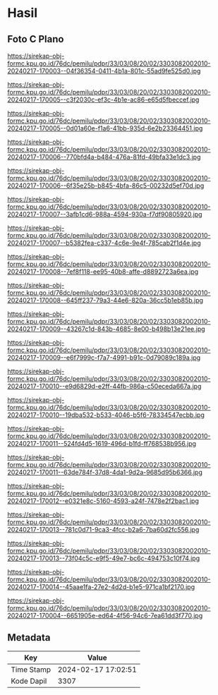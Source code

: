 # Hasil

## Foto C Plano

https://sirekap-obj-formc.kpu.go.id/76dc/pemilu/pdpr/33/03/08/20/02/3303082002010-20240217-170003--04f36354-0411-4b1a-801c-55ad9fe525d0.jpg

https://sirekap-obj-formc.kpu.go.id/76dc/pemilu/pdpr/33/03/08/20/02/3303082002010-20240217-170005--c3f2030c-ef3c-4b1e-ac86-e65d5fbeccef.jpg

https://sirekap-obj-formc.kpu.go.id/76dc/pemilu/pdpr/33/03/08/20/02/3303082002010-20240217-170005--0d01a60e-f1a6-41bb-935d-6e2b23364451.jpg

https://sirekap-obj-formc.kpu.go.id/76dc/pemilu/pdpr/33/03/08/20/02/3303082002010-20240217-170006--770bfd4a-b484-476a-81fd-49bfa33e1dc3.jpg

https://sirekap-obj-formc.kpu.go.id/76dc/pemilu/pdpr/33/03/08/20/02/3303082002010-20240217-170006--6f35e25b-b845-4bfa-86c5-00232d5ef70d.jpg

https://sirekap-obj-formc.kpu.go.id/76dc/pemilu/pdpr/33/03/08/20/02/3303082002010-20240217-170007--3afb1cd6-988a-4594-930a-f7df90805920.jpg

https://sirekap-obj-formc.kpu.go.id/76dc/pemilu/pdpr/33/03/08/20/02/3303082002010-20240217-170007--b5382fea-c337-4c6e-9e4f-785cab2f1d4e.jpg

https://sirekap-obj-formc.kpu.go.id/76dc/pemilu/pdpr/33/03/08/20/02/3303082002010-20240217-170008--7ef8f118-ee95-40b8-affe-d8892723a6ea.jpg

https://sirekap-obj-formc.kpu.go.id/76dc/pemilu/pdpr/33/03/08/20/02/3303082002010-20240217-170008--645ff237-79a3-44e6-820a-36cc5b1eb85b.jpg

https://sirekap-obj-formc.kpu.go.id/76dc/pemilu/pdpr/33/03/08/20/02/3303082002010-20240217-170009--43267c1d-843b-4685-8e00-b498b13e21ee.jpg

https://sirekap-obj-formc.kpu.go.id/76dc/pemilu/pdpr/33/03/08/20/02/3303082002010-20240217-170009--e6f7999c-f7a7-4991-b91c-0d79089c189a.jpg

https://sirekap-obj-formc.kpu.go.id/76dc/pemilu/pdpr/33/03/08/20/02/3303082002010-20240217-170010--e9d6829d-e2ff-44fb-986a-c50eceda667a.jpg

https://sirekap-obj-formc.kpu.go.id/76dc/pemilu/pdpr/33/03/08/20/02/3303082002010-20240217-170010--19dba532-b533-4046-b5f6-78334547ecbb.jpg

https://sirekap-obj-formc.kpu.go.id/76dc/pemilu/pdpr/33/03/08/20/02/3303082002010-20240217-170011--524fd4d5-1619-496d-b1fd-ff768538b956.jpg

https://sirekap-obj-formc.kpu.go.id/76dc/pemilu/pdpr/33/03/08/20/02/3303082002010-20240217-170011--63de784f-37d8-4da1-9d2a-9685d95b6366.jpg

https://sirekap-obj-formc.kpu.go.id/76dc/pemilu/pdpr/33/03/08/20/02/3303082002010-20240217-170012--e0321e8c-5160-4593-a24f-7478e2f2bac1.jpg

https://sirekap-obj-formc.kpu.go.id/76dc/pemilu/pdpr/33/03/08/20/02/3303082002010-20240217-170013--781c0d71-9ca3-4fcc-b2a6-7ba60d2fc556.jpg

https://sirekap-obj-formc.kpu.go.id/76dc/pemilu/pdpr/33/03/08/20/02/3303082002010-20240217-170013--73f04c5c-e9f5-49e7-bc6c-494753c10f74.jpg

https://sirekap-obj-formc.kpu.go.id/76dc/pemilu/pdpr/33/03/08/20/02/3303082002010-20240217-170014--45aae1fa-27e2-4d2d-b1e5-971ca1bf2170.jpg

https://sirekap-obj-formc.kpu.go.id/76dc/pemilu/pdpr/33/03/08/20/02/3303082002010-20240217-170004--6651905e-ed64-4f56-94c6-7ea61dd3f770.jpg


## Metadata

| Key        | Value               |
| ---------- | ------------------- |
| Time Stamp | 2024-02-17 17:02:51 |
| Kode Dapil | 3307                |



